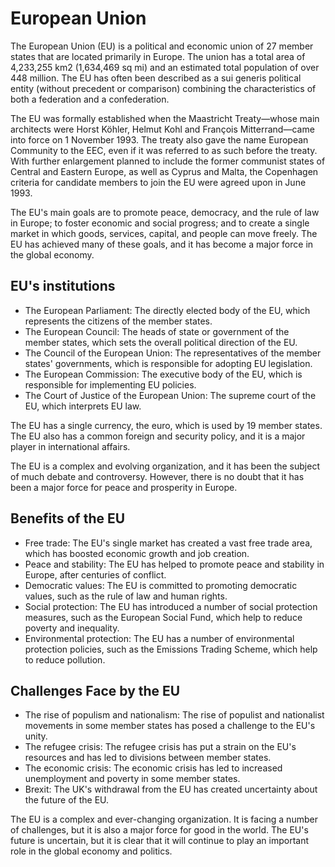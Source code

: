 # European Union

The European Union (EU) is a political and economic union of 27 member states that are located primarily in Europe. The union has a total area of 4,233,255 km2 (1,634,469 sq mi) and an estimated total population of over 448 million. The EU has often been described as a sui generis political entity (without precedent or comparison) combining the characteristics of both a federation and a confederation.

The EU was formally established when the Maastricht Treaty—whose main architects were Horst Köhler, Helmut Kohl and François Mitterrand—came into force on 1 November 1993. The treaty also gave the name European Community to the EEC, even if it was referred to as such before the treaty. With further enlargement planned to include the former communist states of Central and Eastern Europe, as well as Cyprus and Malta, the Copenhagen criteria for candidate members to join the EU were agreed upon in June 1993.

The EU's main goals are to promote peace, democracy, and the rule of law in Europe; to foster economic and social progress; and to create a single market in which goods, services, capital, and people can move freely. The EU has achieved many of these goals, and it has become a major force in the global economy.

## EU's institutions

- The European Parliament: The directly elected body of the EU, which represents the citizens of the member states.
- The European Council: The heads of state or government of the member states, which sets the overall political direction of the EU.
- The Council of the European Union: The representatives of the member states' governments, which is responsible for adopting EU legislation.
- The European Commission: The executive body of the EU, which is responsible for implementing EU policies.
- The Court of Justice of the European Union: The supreme court of the EU, which interprets EU law.

The EU has a single currency, the euro, which is used by 19 member states. The EU also has a common foreign and security policy, and it is a major player in international affairs.

The EU is a complex and evolving organization, and it has been the subject of much debate and controversy. However, there is no doubt that it has been a major force for peace and prosperity in Europe.

## Benefits of the EU

- Free trade: The EU's single market has created a vast free trade area, which has boosted economic growth and job creation.
- Peace and stability: The EU has helped to promote peace and stability in Europe, after centuries of conflict.
- Democratic values: The EU is committed to promoting democratic values, such as the rule of law and human rights.
- Social protection: The EU has introduced a number of social protection measures, such as the European Social Fund, which help to reduce poverty and inequality.
- Environmental protection: The EU has a number of environmental protection policies, such as the Emissions Trading Scheme, which help to reduce pollution.

## Challenges Face by the EU

- The rise of populism and nationalism: The rise of populist and nationalist movements in some member states has posed a challenge to the EU's unity.
- The refugee crisis: The refugee crisis has put a strain on the EU's resources and has led to divisions between member states.
- The economic crisis: The economic crisis has led to increased unemployment and poverty in some member states.
- Brexit: The UK's withdrawal from the EU has created uncertainty about the future of the EU.

The EU is a complex and ever-changing organization. It is facing a number of challenges, but it is also a major force for good in the world. The EU's future is uncertain, but it is clear that it will continue to play an important role in the global economy and politics.